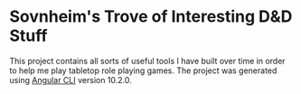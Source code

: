 # Sovnheim's Trove of Interesting D&D Stuff

This project contains all sorts of useful tools I have built over time in order to help me play tabletop role playing games. The project was generated using [Angular CLI](https://github.com/angular/angular-cli) version 10.2.0.
